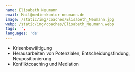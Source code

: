 ```yaml
---
name: Elisabeth Neumann
email: Mail@medienkontor-neumann.de
image: /static/img/coaches/Elisabeth_Neumann.jpg
webp: /static/img/coaches/Elisabeth_Neumann.webp
tags: '',
languages: 'de'
---
```


<ul><li>Krisenbewältigung&nbsp;</li><li>Herausarbeiten von Potenzialen, Entscheidungsfindung, Neupositionierung</li><li>Konfliktcoaching und Mediation</li></ul>